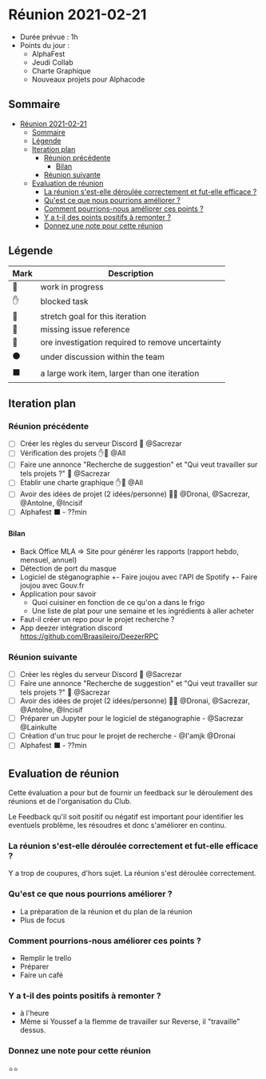 # Réunion 2021-02-21

* Durée prévue    : 1h
* Points du jour  : 
  * AlphaFest
  * Jeudi Collab
  * Charte Graphique
  * Nouveaux projets pour Alphacode

## Sommaire

- [Réunion 2021-02-21](#réunion-2021-02-21)
  - [Sommaire](#sommaire)
  - [Légende](#légende)
  - [Iteration plan](#iteration-plan)
    - [Réunion précédente](#réunion-précédente)
      - [Bilan](#bilan)
    - [Réunion suivante](#réunion-suivante)
  - [Evaluation de réunion](#evaluation-de-réunion)
    - [La réunion s'est-elle déroulée correctement et fut-elle efficace ?](#la-réunion-sest-elle-déroulée-correctement-et-fut-elle-efficace-)
    - [Qu'est ce que nous pourrions améliorer ?](#quest-ce-que-nous-pourrions-améliorer-)
    - [Comment pourrions-nous améliorer ces points ?](#comment-pourrions-nous-améliorer-ces-points-)
    - [Y a t-il des points positifs à remonter ?](#y-a-t-il-des-points-positifs-à-remonter-)
    - [Donnez une note pour cette réunion](#donnez-une-note-pour-cette-réunion)


## Légende

Mark   | Description
------ | ------
🏃     | work in progress
✋     | blocked task
💪     | stretch goal for this iteration
🔴     | missing issue reference
🔵     | ore investigation required to remove uncertainty
⚫     | under discussion within the team
⬛     | a large work item, larger than one iteration

## Iteration plan

### Réunion précédente

- [ ] Créer les règles du serveur Discord 💪 @Sacrezar
- [ ] Vérification des projets ✋🏃 @All
- [ ] Faire une annonce "Recherche de suggestion" et "Qui veut travailler sur tels projets ?" 💪 @Sacrezar
- [ ] Etablir une charte graphique ✋🏃 @All 
- [ ] Avoir des idées de projet (2 idées/personne) 💪🏃 @Dronai, @Sacrezar, @Antolne, @Incisif
- [ ] Alphafest ⬛ - ??min

#### Bilan

- Back Office MLA => Site pour générer les rapports (rapport hebdo, mensuel, annuel)
- Détection de port du masque
- Logiciel de stéganographie
+- Faire joujou avec l'API de Spotify 
+- Faire joujou avec Gouv.fr 
- Application pour savoir 
  - Quoi cuisiner en fonction de ce qu'on a dans le frigo
  - Une liste de plat pour une semaine et les ingrédients à aller acheter
- Faut-il créer un repo pour le projet recherche ?
- App deezer intégration discord https://github.com/Braasileiro/DeezerRPC

### Réunion suivante

- [ ] Créer les règles du serveur Discord 💪 @Sacrezar
- [ ] Faire une annonce "Recherche de suggestion" et "Qui veut travailler sur tels projets ?" 💪 @Sacrezar
- [ ] Avoir des idées de projet (2 idées/personne) 💪🏃 @Dronai, @Sacrezar, @Antolne, @Incisif
- [ ] Préparer un Jupyter pour le logiciel de stéganographie - @Sacrezar @Lainkulte
- [ ] Création d'un truc pour le projet de recherche - @I'amjk @Dronai
- [ ] Alphafest ⬛ - ??min

## Evaluation de réunion

Cette évaluation a pour but de fournir un feedback sur le déroulement des réunions et de l'organisation du Club.

Le Feedback qu'il soit positif ou négatif est important pour identifier les eventuels problème, les résoudres et donc s'améliorer en continu.


### La réunion s'est-elle déroulée correctement et fut-elle efficace ?

Y a trop de coupures, d'hors sujet. La réunion s'est déroulée correctement.

### Qu'est ce que nous pourrions améliorer ?

- La préparation de la réunion et du plan de la réunion
- Plus de focus

### Comment pourrions-nous améliorer ces points ?

- Remplir le trello
- Préparer
- Faire un café

### Y a t-il des points positifs à remonter ?

- à l'heure
- Même si Youssef a la flemme de travailler sur Reverse, il "travaille" dessus. 

### Donnez une note pour cette réunion

⭐⭐
